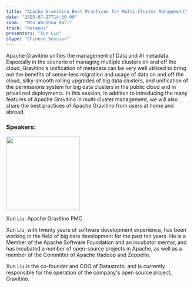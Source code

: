 ```yaml
---
title: "Apache Gravitino Best Practices for Multi-Cluster Management"
date: "2025-07-27T14:30:00"
room:  "Mtn WanShou Hall"
track: "dataops"
presenters: "Xun Liu"
stype: "Chinese Session"
---
```


Apache Gravitino unifies the management of Data and AI metadata. Especially in the scenario of managing multiple clusters on and off the cloud, Gravitino's unification of metadata can be very well utilized to bring out the benefits of sense-less migration and usage of data on and off the cloud, silky-smooth rolling upgrades of big data clusters, and unification of the permissions system for big data clusters in the public cloud and in privatized deployments.
In this session, in addition to introducing the many features of Apache Gravitino in multi-cluster management, we will also share the best practices of Apache Gravitino from users at home and abroad.

### Speakers:


<img src="https://sessionize.com/image/3a57-400o400o1-HHMKT93DXTop9ZVUktXYvG.jpg" width="200" /><br/>

Xun Liu: Apache Gravitino PMC

Xun Liu, with twenty years of software development experience, has been working in the field of big data development for the past ten years. He is a Member of the Apache Software Foundation and an incubator mentor, and has incubated a number of open-source projects in Apache, as well as a member of the Committer of Apache Hadoop and Zeppelin.

Xun Liu is the co-founder and COO of Datastrato, and is currently responsible for the operation of the company's open source project, Gravitino.